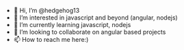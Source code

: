 - 👋 Hi, I’m @hedgehog13
- 👀 I’m interested in javascript and beyond (angular, nodejs)
- 🌱 I’m currently learning javascript, nodejs
- 💞️ I’m looking to collaborate on angular based projects
- 📫 How to reach me here:)

<!---
hedgehog13/hedgehog13 is a ✨ special ✨ repository because its `README.md` (this file) appears on your GitHub profile.
You can click the Preview link to take a look at your changes.
--->
